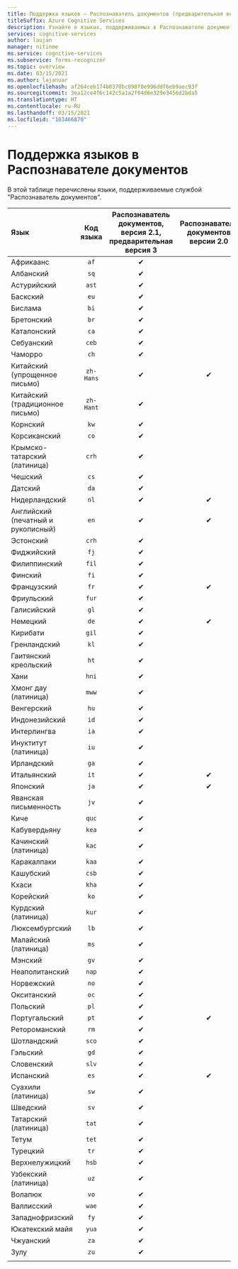 ```yaml
---
title: Поддержка языков — Распознаватель документов (предварительная версия)
titleSuffix: Azure Cognitive Services
description: Узнайте о языках, поддерживаемых в Распознавателе документов.
services: cognitive-services
author: laujan
manager: nitinme
ms.service: cognitive-services
ms.subservice: forms-recognizer
ms.topic: overview
ms.date: 03/15/2021
ms.author: lajanuar
ms.openlocfilehash: af264ceb174b0370bc098f0e996ddf6eb9aec93f
ms.sourcegitcommit: 3ea12ce4f6c142c5a1a2f04d6e329e3456d2bda5
ms.translationtype: HT
ms.contentlocale: ru-RU
ms.lasthandoff: 03/15/2021
ms.locfileid: "103466870"
---
```

# <a name="language-support-for-form-recognizer"></a>Поддержка языков в Распознавателе документов

В этой таблице перечислены языки, поддерживаемые службой "Распознаватель документов".

|Язык| Код языка | Распознаватель документов, версия 2.1, предварительная версия 3 |Распознаватель документов версии 2.0 | 
|:-----|:----:|:-----:|:---:|
|Африкаанс|`af`| ✔ | |
|Албанский |`sq`| ✔ | |
|Астурийский |`ast`| ✔ | |
|Баскский  |`eu`|  ✔ | |
|Бислама   |`bi`|  ✔ | |
|Бретонский    |`br`|  ✔ | |
|Каталонский    |`ca`|  ✔ | |
|Себуанский    |`ceb`|  ✔ | |
|Чаморро  |`ch`|  ✔ | |
|Китайский (упрощенное письмо) | `zh-Hans`|✔ | ✔ |
|Китайский (традиционное письмо) | `zh-Hant`|  ✔ | |
|Корнский     |`kw`|  ✔ | |
|Корсиканский      |`co`|  ✔ | |
|Крымско-татарский (латиница)  |`crh`| ✔ | |
|Чешский | `cs` |  ✔ | |
|Датский | `da` |  ✔ | |
|Нидерландский | `nl` |✔ | ✔ |
|Английский (печатный и рукописный) | `en` |✔ | ✔ |
|Эстонский  |`crh`|  ✔ | |
|Фиджийский |`fj`|  ✔ | |
|Филиппинский  |`fil`|  ✔ | |
|Финский | `fi` |  ✔ | |
|Французский | `fr` |✔ | ✔ |
|Фриульский  | `fur` |  ✔ | |
|Галисийский   | `gl` |  ✔ | |
|Немецкий | `de` |✔ | ✔ |
|Кирибати    | `gil` | ✔ | |
|Гренландский   | `kl` |  ✔ | |
|Гаитянский креольский  | `ht` | ✔ | |
|Хани  | `hni` |  ✔ | |
|Хмонг дау (латиница) | `mww` |  ✔ | |
|Венгерский | `hu` |  ✔ | |
|Индонезийский   | `id` |  ✔ | |
|Интерлингва  | `ia` |  ✔ | |
|Инуктитут (латиница)  | `iu`  | ✔ | |
|Ирландский    | `ga` |  ✔ | |
|Итальянский | `it` |✔ | ✔ |
|Японский | `ja` |✔ | ✔ |
|Яванская письменность | `jv` | ✔ | |
|Киче  | `quc` |  ✔ | |
|Кабувердьяну | `kea` |  ✔ | |
|Качинский (латиница) | `kac` | ✔ | |
|Каракалпаки | `kaa` |  ✔ | |
|Кашубский | `csb` |  ✔ | |
|Кхаси  | `kha` |  ✔ | |
|Корейский | `ko` |  ✔ | |
|Курдский (латиница) | `kur` | ✔ | |
|Люксембургский  | `lb` |  ✔ | |
|Малайский (латиница)  | `ms` |  ✔ | |
|Мэнский  | `gv` |  ✔ | |
|Неаполитанский   | `nap` |  ✔ | |
|Норвежский | `no` |  ✔ | |
|Окситанский | `oc` |  ✔ | |
|Польский | `pl` |  ✔ | |
|Португальский | `pt` |✔ | ✔ |
|Ретороманский  | `rm` |  ✔ | |
|Шотландский  | `sco` | ✔ | |
|Гэльский  | `gd` |  ✔ | |
|Словенский  | `slv` |  ✔ | |
|Испанский | `es` |✔ | ✔ |
|Суахили (латиница)  | `sw` | ✔ | |
|Шведский | `sv` | ✔ ||
|Татарский (латиница)  | `tat` |  ✔ | |
|Тетум    | `tet` |  ✔ | |
|Турецкий | `tr` |  ✔ | |
|Верхнелужицкий  | `hsb` |  ✔ | |
|Узбекский (латиница)     | `uz` |  ✔ | |
|Волапюк   | `vo` |  ✔ | |
|Валлисский    | `wae` |  ✔ | |
|Западнофризский | `fy` | ✔ | |
|Юкатекский майя | `yua` | ✔ | |
|Чжуанский | `za` |  ✔ | |
|Зулу  | `zu` |  ✔ | |
||||
